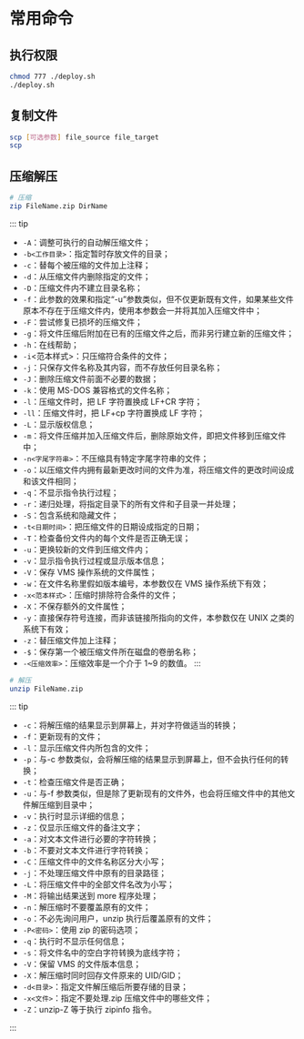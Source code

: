 # 常用命令

## 执行权限

```bash
chmod 777 ./deploy.sh
./deploy.sh
```

## 复制文件

```bash
scp [可选参数] file_source file_target
scp
```

## 压缩解压

```bash
# 压缩
zip FileName.zip DirName
```

::: tip

- `-A`：调整可执行的自动解压缩文件；
- `-b<工作目录>`：指定暂时存放文件的目录；
- `-c`：替每个被压缩的文件加上注释；
- `-d`：从压缩文件内删除指定的文件；
- `-D`：压缩文件内不建立目录名称；
- `-f`：此参数的效果和指定“-u”参数类似，但不仅更新既有文件，如果某些文件原本不存在于压缩文件内，使用本参数会一并将其加入压缩文件中；
- `-F`：尝试修复已损坏的压缩文件；
- `-g`：将文件压缩后附加在已有的压缩文件之后，而非另行建立新的压缩文件；
- `-h`：在线帮助；
- `-i`<范本样式>：只压缩符合条件的文件；
- `-j`：只保存文件名称及其内容，而不存放任何目录名称；
- `-J`：删除压缩文件前面不必要的数据；
- `-k`：使用 MS-DOS 兼容格式的文件名称；
- `-l`：压缩文件时，把 LF 字符置换成 LF+CR 字符；
- `-ll`：压缩文件时，把 LF+cp 字符置换成 LF 字符；
- `-L`：显示版权信息；
- `-m`：将文件压缩并加入压缩文件后，删除原始文件，即把文件移到压缩文件中；
- `-n<字尾字符串>`：不压缩具有特定字尾字符串的文件；
- `-o`：以压缩文件内拥有最新更改时间的文件为准，将压缩文件的更改时间设成和该文件相同；
- `-q`：不显示指令执行过程；
- `-r`：递归处理，将指定目录下的所有文件和子目录一并处理；
- `-S`：包含系统和隐藏文件；
- `-t<日期时间>`：把压缩文件的日期设成指定的日期；
- `-T`：检查备份文件内的每个文件是否正确无误；
- `-u`：更换较新的文件到压缩文件内；
- `-v`：显示指令执行过程或显示版本信息；
- `-V`：保存 VMS 操作系统的文件属性；
- `-w`：在文件名称里假如版本编号，本参数仅在 VMS 操作系统下有效；
- `-x<范本样式>`：压缩时排除符合条件的文件；
- `-X`：不保存额外的文件属性；
- `-y`：直接保存符号连接，而非该链接所指向的文件，本参数仅在 UNIX 之类的系统下有效；
- `-z`：替压缩文件加上注释；
- `-$`：保存第一个被压缩文件所在磁盘的卷册名称；
- `-<压缩效率>`：压缩效率是一个介于 1~9 的数值。
  :::

```bash
# 解压
unzip FileName.zip
```

::: tip

- `-c`：将解压缩的结果显示到屏幕上，并对字符做适当的转换；
- `-f`：更新现有的文件；
- `-l`：显示压缩文件内所包含的文件；
- `-p`：与-c 参数类似，会将解压缩的结果显示到屏幕上，但不会执行任何的转换；
- `-t`：检查压缩文件是否正确；
- `-u`：与-f 参数类似，但是除了更新现有的文件外，也会将压缩文件中的其他文件解压缩到目录中；
- `-v`：执行时显示详细的信息；
- `-z`：仅显示压缩文件的备注文字；
- `-a`：对文本文件进行必要的字符转换；
- `-b`：不要对文本文件进行字符转换；
- `-C`：压缩文件中的文件名称区分大小写；
- `-j`：不处理压缩文件中原有的目录路径；
- `-L`：将压缩文件中的全部文件名改为小写；
- `-M`：将输出结果送到 more 程序处理；
- `-n`：解压缩时不要覆盖原有的文件；
- `-o`：不必先询问用户，unzip 执行后覆盖原有的文件；
- `-P<密码>`：使用 zip 的密码选项；
- `-q`：执行时不显示任何信息；
- `-s`：将文件名中的空白字符转换为底线字符；
- `-V`：保留 VMS 的文件版本信息；
- `-X`：解压缩时同时回存文件原来的 UID/GID；
- `-d<目录>`：指定文件解压缩后所要存储的目录；
- `-x<文件>`：指定不要处理.zip 压缩文件中的哪些文件；
- `-Z`：unzip-Z 等于执行 zipinfo 指令。

:::
